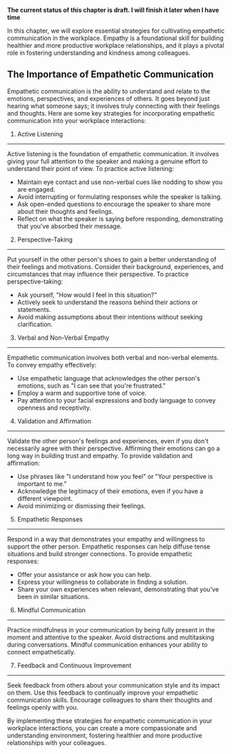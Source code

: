 **The current status of this chapter is draft. I will finish it later when I have time**

In this chapter, we will explore essential strategies for cultivating empathetic communication in the workplace. Empathy is a foundational skill for building healthier and more productive workplace relationships, and it plays a pivotal role in fostering understanding and kindness among colleagues.

The Importance of Empathetic Communication
------------------------------------------

Empathetic communication is the ability to understand and relate to the emotions, perspectives, and experiences of others. It goes beyond just hearing what someone says; it involves truly connecting with their feelings and thoughts. Here are some key strategies for incorporating empathetic communication into your workplace interactions:

1. Active Listening
-------------------

Active listening is the foundation of empathetic communication. It involves giving your full attention to the speaker and making a genuine effort to understand their point of view. To practice active listening:

* Maintain eye contact and use non-verbal cues like nodding to show you are engaged.
* Avoid interrupting or formulating responses while the speaker is talking.
* Ask open-ended questions to encourage the speaker to share more about their thoughts and feelings.
* Reflect on what the speaker is saying before responding, demonstrating that you've absorbed their message.

2. Perspective-Taking
---------------------

Put yourself in the other person's shoes to gain a better understanding of their feelings and motivations. Consider their background, experiences, and circumstances that may influence their perspective. To practice perspective-taking:

* Ask yourself, "How would I feel in this situation?"
* Actively seek to understand the reasons behind their actions or statements.
* Avoid making assumptions about their intentions without seeking clarification.

3. Verbal and Non-Verbal Empathy
--------------------------------

Empathetic communication involves both verbal and non-verbal elements. To convey empathy effectively:

* Use empathetic language that acknowledges the other person's emotions, such as "I can see that you're frustrated."
* Employ a warm and supportive tone of voice.
* Pay attention to your facial expressions and body language to convey openness and receptivity.

4. Validation and Affirmation
-----------------------------

Validate the other person's feelings and experiences, even if you don't necessarily agree with their perspective. Affirming their emotions can go a long way in building trust and empathy. To provide validation and affirmation:

* Use phrases like "I understand how you feel" or "Your perspective is important to me."
* Acknowledge the legitimacy of their emotions, even if you have a different viewpoint.
* Avoid minimizing or dismissing their feelings.

5. Empathetic Responses
-----------------------

Respond in a way that demonstrates your empathy and willingness to support the other person. Empathetic responses can help diffuse tense situations and build stronger connections. To provide empathetic responses:

* Offer your assistance or ask how you can help.
* Express your willingness to collaborate in finding a solution.
* Share your own experiences when relevant, demonstrating that you've been in similar situations.

6. Mindful Communication
------------------------

Practice mindfulness in your communication by being fully present in the moment and attentive to the speaker. Avoid distractions and multitasking during conversations. Mindful communication enhances your ability to connect empathetically.

7. Feedback and Continuous Improvement
--------------------------------------

Seek feedback from others about your communication style and its impact on them. Use this feedback to continually improve your empathetic communication skills. Encourage colleagues to share their thoughts and feelings openly with you.

By implementing these strategies for empathetic communication in your workplace interactions, you can create a more compassionate and understanding environment, fostering healthier and more productive relationships with your colleagues.
